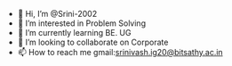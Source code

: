 - 👋 Hi, I’m @Srini-2002
- 👀 I’m interested in Problem Solving
- 🌱 I’m currently learning BE. UG
- 💞️ I’m looking to collaborate on Corporate
- 📫 How to reach me gmail:srinivash.ig20@bitsathy.ac.in

<!---
Srini-2002/Srini-2002 is a ✨ special ✨ repository because its `README.md` (this file) appears on your GitHub profile.
You can click the Preview link to take a look at your changes.
--->

